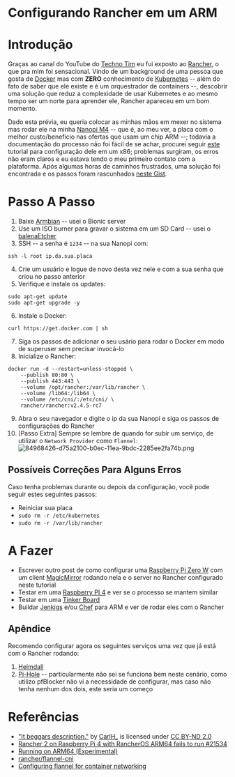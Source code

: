 # Configurando Rancher em um ARM

# Introdução

Graças ao canal do YouTube do  [Techno Tim](https://www.youtube.com/channel/UCOk-gHyjcWZNj3Br4oxwh0A) eu fui exposto ao  [Rancher](https://rancher.com/), o que pra mim foi sensacional. Vindo de um background de uma pessoa que gosta de  [Docker](https://www.docker.com/) mas com **ZERO** conhecimento de  [Kubernetes](https://kubernetes.io/) -- além do fato de saber que ele existe e é um orquestrador de containers --, descobrir uma solução que reduz a complexidade de usar Kubernetes e ao mesmo tempo ser um norte para aprender ele, Rancher apareceu em um bom momento.

Dado esta prévia, eu queria colocar as minhas mãos em mexer no sistema mas rodar ele na minha  [Nanopi M4](https://www.friendlyarm.com/index.php?route=product/product&product_id=234)  -- que é, ao meu ver, a placa com o melhor custo/benefício nas ofertas que usam um chip ARM --; todavia a documentação do processo não foi fácil de se achar, procurei seguir  [este](https://youtu.be/oILc0ywDVTk) tutorial para configuração dele em um x86; problemas surgiram, os erros não eram claros e eu estava tendo o meu primeiro contato com a plataforma. Após algumas horas de caminhos frustrados, uma solução foi encontrada e os passos foram rascunhados  [neste Gist](https://gist.github.com/Fazendaaa/d41718af657718e10914fe83a1121773).

# Passo A Passo

1. Baixe [Armbian](https://www.armbian.com/nanopi-m4/) -- usei o Bionic server
2. Use um ISO burner para gravar o sistema em um SD Card -- usei o  [balenaEtcher](https://www.balena.io/etcher/)
3. SSH  -- a senha é `1234` -- na sua Nanopi com:
```shell
ssh -l root ip.da.sua.placa
```
4. Crie um usuário e logue de novo desta vez nele e com a sua senha que criou no passo anterior
5. Verifique e instale os updates:
```shell
sudo apt-get update
sudo apt-get upgrade -y
```
6. Instale o Docker:
```shell
curl https://get.docker.com | sh
```
7. Siga os passos de adicionar o seu usário para rodar o Docker em modo de superuser sem precisar invocá-lo
8. Inicialize o Rancher:
```shell
docker run -d --restart=unless-stopped \
    --publish 80:80 \
    --publish 443:443 \
    --volume /opt/rancher:/var/lib/rancher \
    --volume /lib64:/lib64 \
    --volume /etc/cni/:/etc/cni/ \
    rancher/rancher:v2.4.5-rc7
```
9. Abra o seu navegador e digite o ip da sua Nanopi e siga os passos de configurações do Rancher
10. [Passo Extra] Sempre se lembre de quando for subir um serviço, de utilizar o `Network Provider` como `Flannel`:
![84968426-d75a2100-b0ec-11ea-9bdc-2285ee2fa74b.png](https://cdn.hashnode.com/res/hashnode/image/upload/v1593141307218/0SGXDMFMw.png)

## Possíveis Correções Para Alguns Erros

Caso tenha problemas durante ou depois da configuração, você pode seguir estes seguintes passos:

- Reiniciar sua placa
- `sudo rm -r /etc/kubernetes`
- `sudo rm -r /var/lib/rancher`

# A Fazer

- Escrever outro post de como configurar uma  [Raspberry Pi Zero W](https://www.raspberrypi.org/products/raspberry-pi-zero-w/) com um client [MagicMirror](https://magicmirror.builders/) rodando nela e o server no Rancher configurado neste tutorial
- Testar em uma  [Raspberry PI 4](https://www.raspberrypi.org/products/raspberry-pi-4-model-b/) e ver se o processo se mantem similar
- Testar em uma [Tinker Board](https://www.asus.com/br/Single-Board-Computer/Tinker-Board/)
- Buildar  [Jenkigs](https://www.jenkins.io/) e/ou  [Chef](https://www.chef.io/) para ARM e ver de rodar eles com o Rancher

## Apêndice

Recomendo configurar agora os seguintes serviços uma vez que já está com o Rancher rodando:

1.  [Heimdall](https://youtu.be/PA01Z6-z8Qs)
2.  [Pi-Hole](https://youtu.be/NRe2-vye3ik) -- particularmente não sei se funciona bem neste cenário, como utilizo pfBlocker não vi a necessidade de configurar, mas caso não tenha nenhum dos dois, este seria um começo

# Referências

-   ["It beggars description."](https://www.flickr.com/photos/58753832@N05/49317984156) by  [CarlH_](https://www.flickr.com/photos/58753832@N05) is licensed under [CC BY-ND 2.0](https://creativecommons.org/licenses/by-nd/2.0/)
-  [Rancher 2 on Raspberry Pi 4 with RancherOS ARM64 fails to run #21534](https://github.com/rancher/rancher/issues/21534#issuecomment-643865494)
-  [Running on ARM64 (Experimental)](https://rancher.com/docs/rancher/v2.x/en/installation/options/arm64-platform/)
-  [rancher/flannel-cni](https://github.com/rancher/flannel-cni)
-  [Configuring flannel for container networking](https://coreos.com/flannel/docs/latest/flannel-config.html)
